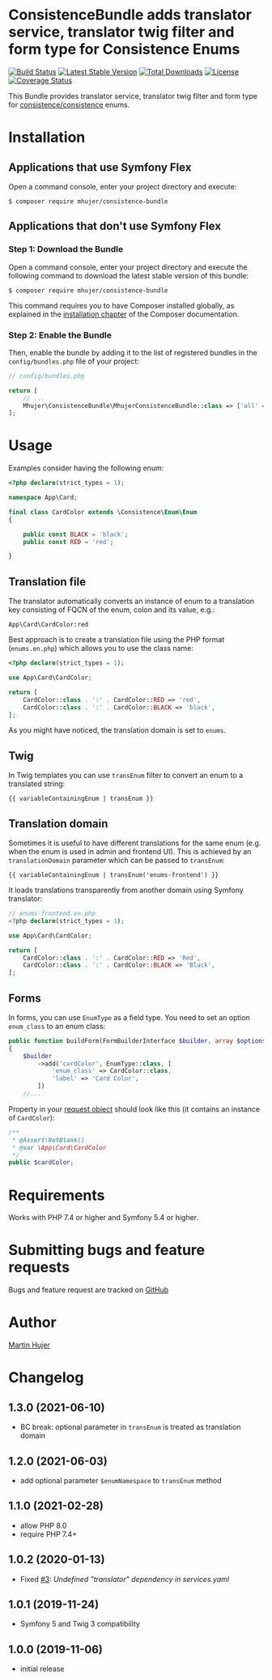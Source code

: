 # ConsistenceBundle adds translator service, translator twig filter and form type for Consistence Enums 
 
[![Build Status](https://travis-ci.org/mhujer/consistence-bundle.svg?branch=master)](https://travis-ci.org/mhujer/consistence-bundle)  [![Latest Stable Version](https://poser.pugx.org/mhujer/consistence-bundle/version.png)](https://packagist.org/packages/mhujer/consistence-bundle) [![Total Downloads](https://poser.pugx.org/mhujer/consistence-bundle/downloads.png)](https://packagist.org/packages/mhujer/consistence-bundle) [![License](https://poser.pugx.org/mhujer/consistence-bundle/license.svg)](https://packagist.org/packages/mhujer/consistence-bundle) [![Coverage Status](https://coveralls.io/repos/mhujer/consistence-bundle/badge.svg?branch=master)](https://coveralls.io/r/mhujer/consistence-bundle?branch=master)

This Bundle provides translator service, translator twig filter and form type for [consistence/consistence](https://github.com/consistence/consistence) enums.


# Installation

## Applications that use Symfony Flex

Open a command console, enter your project directory and execute:

```console
$ composer require mhujer/consistence-bundle
```

## Applications that don't use Symfony Flex

### Step 1: Download the Bundle

Open a command console, enter your project directory and execute the
following command to download the latest stable version of this bundle:

```console
$ composer require mhujer/consistence-bundle
```

This command requires you to have Composer installed globally, as explained
in the [installation chapter](https://getcomposer.org/doc/00-intro.md)
of the Composer documentation.

### Step 2: Enable the Bundle

Then, enable the bundle by adding it to the list of registered bundles
in the `config/bundles.php` file of your project:

```php
// config/bundles.php

return [
    // ...
    Mhujer\ConsistenceBundle\MhujerConsistenceBundle::class => ['all' => true],
];
```

# Usage

Examples consider having the following enum:

```php
<?php declare(strict_types = 1);

namespace App\Card;

final class CardColor extends \Consistence\Enum\Enum
{

    public const BLACK = 'black';
    public const RED = 'red';

}
```

## Translation file

The translator automatically converts an instance of enum to a translation key consisting of FQCN of the enum, colon and its value, e.g.:

```
App\Card\CardColor:red
```

Best approach is to create a translation file using the PHP format (`enums.en.php`) which allows you to use the class name:

```php
<?php declare(strict_types = 1);

use App\Card\CardColor;

return [
    CardColor::class . ':' . CardColor::RED => 'red',
    CardColor::class . ':' . CardColor::BLACK => 'black',
];

```

As you might have noticed, the translation domain is set to `enums`.

## Twig

In Twig templates you can use `transEnum` filter to convert an enum to a translated string:

```twig
{{ variableContainingEnum | transEnum }}
```

## Translation domain

Sometimes it is useful to have different translations for the same enum (e.g. when the enum is used in admin and frontend UI). This is achieved by an `translationDomain` parameter which can be passed to `transEnum`:

```twig
{{ variableContainingEnum | transEnum('enums-frontend') }}
```

It loads translations transparently from another domain using Symfony translator:


```php
// enums-frontend.en.php
<?php declare(strict_types = 1);

use App\Card\CardColor;

return [
    CardColor::class . ':' . CardColor::RED => 'Red',
    CardColor::class . ':' . CardColor::BLACK => 'Black',
];

```


## Forms

In forms, you can use `EnumType` as a field type. You need to set an option `enum_class` to an enum class:

```php
public function buildForm(FormBuilderInterface $builder, array $options)
{
    $builder
        ->add('cardColor', EnumType::class, [
            'enum_class' => CardColor::class,
            'label' => 'Card Color',
        ])
    //...
```

Property in your [request object](https://blog.martinhujer.cz/symfony-forms-with-request-objects/) should look like this (it contains an instance of `CardColor`):

```php
/**
 * @Assert\NotBlank()
 * @var \App\Card\CardColor
 */
public $cardColor;
```


# Requirements
Works with PHP 7.4 or higher and Symfony 5.4 or higher.


# Submitting bugs and feature requests
Bugs and feature request are tracked on [GitHub](https://github.com/mhujer/consistence-bundle/issues)


# Author
[Martin Hujer](https://www.martinhujer.cz) 


# Changelog

## 1.3.0 (2021-06-10)
- BC break: optional parameter in `transEnum` is treated as translation domain

## 1.2.0 (2021-06-03)
- add optional parameter `$enumNamespace` to `transEnum` method

## 1.1.0 (2021-02-28)
- allow PHP 8.0
- require PHP 7.4+

## 1.0.2 (2020-01-13)
- Fixed [#3](https://github.com/mhujer/consistence-bundle/issues/3): _Undefined "translator" dependency in services.yaml_ 

## 1.0.1 (2019-11-24)
- Symfony 5 and Twig 3 compatibility

## 1.0.0 (2019-11-06)
- initial release
